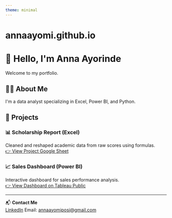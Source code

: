```yaml
---
theme: minimal
---
```




# annaayomi.github.io
# 👋 Hello, I'm Anna Ayorinde
Welcome to my portfolio.

## 🧑‍💻 About Me
I'm a data analyst specializing in Excel, Power BI, and Python.

## 📁 Projects

### 📊 Scholarship Report (Excel)
Cleaned and reshaped academic data from raw scores using formulas.  
[👉 View Project Google Sheet](https://your-link.com)

### 📈 Sales Dashboard (Power BI)
Interactive dashboard for sales performance analysis.  
[👉 View Dashboard on Tableau Public](https://your-link.com)

---

📬 **Contact Me**  
[LinkedIn](https://www.linkedin.com/in/ayomiposi-anna-ayorinde-7a2135236/) 
Email: annaayomiposi@gmail.com
